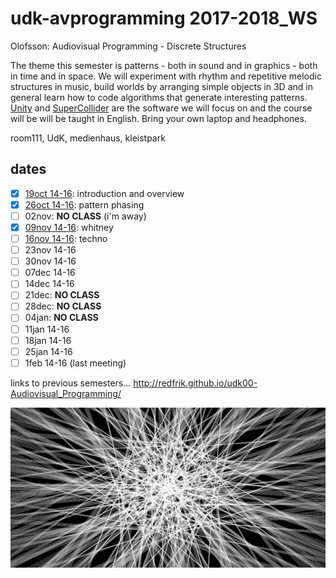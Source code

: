 udk-avprogramming 2017-2018_WS
=========================

Olofsson: Audiovisual Programming - Discrete Structures

The theme this semester is patterns - both in sound and in graphics - both in time and in space. We will experiment with rhythm and repetitive melodic structures in music, build worlds by arranging simple objects in 3D and in general learn how to code algorithms that generate interesting patterns. [Unity](http://unity3d.com) and [SuperCollider](http://supercollider.github.io) are the software we will focus on and the course will be will be taught in English. Bring your own laptop and headphones.

room111, UdK, medienhaus, kleistpark

dates
-----

- [x] [19oct 14-16](https://github.com/redFrik/udk18-Discrete_Structures/tree/master/udk171019): introduction and overview
- [x] [26oct 14-16](https://github.com/redFrik/udk18-Discrete_Structures/tree/master/udk171026): pattern phasing
- [ ] 02nov: **NO CLASS** (i'm away)
- [x] [09nov 14-16](https://github.com/redFrik/udk18-Discrete_Structures/tree/master/udk171109): whitney
- [ ] [16nov 14-16](https://github.com/redFrik/udk18-Discrete_Structures/tree/master/udk171116): techno
- [ ] 23nov 14-16
- [ ] 30nov 14-16
- [ ] 07dec 14-16
- [ ] 14dec 14-16
- [ ] 21dec: **NO CLASS**
- [ ] 28dec: **NO CLASS**
- [ ] 04jan: **NO CLASS**
- [ ] 11jan 14-16
- [ ] 18jan 14-16
- [ ] 25jan 14-16
- [ ] 1feb 14-16 (last meeting)

links to previous semesters... <http://redfrik.github.io/udk00-Audiovisual_Programming/>

![Discrete_Structures](Discrete_Structures.png?raw=true "Discrete_Structures")
